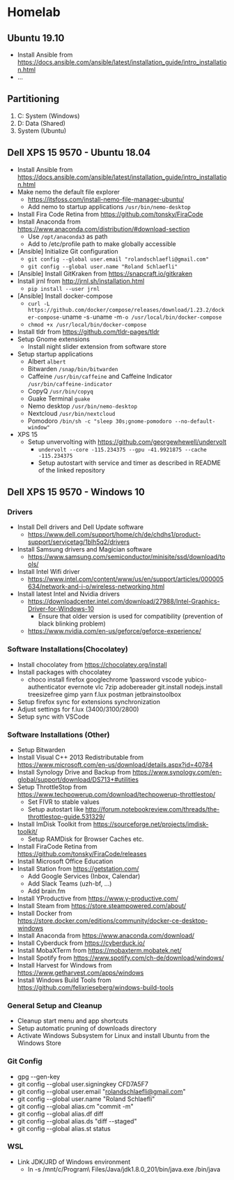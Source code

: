 # Homelab

## Ubuntu 19.10

- Install Ansible from <https://docs.ansible.com/ansible/latest/installation_guide/intro_installation.html>
- ...

## Partitioning

1. C: System (Windows)
2. D: Data (Shared)
3. System (Ubuntu)

## Dell XPS 15 9570 - Ubuntu 18.04

- Install Ansible from https://docs.ansible.com/ansible/latest/installation_guide/intro_installation.html
- Make nemo the default file explorer
  - https://itsfoss.com/install-nemo-file-manager-ubuntu/
  - Add nemo to startup applications `/usr/bin/nemo-desktop`
- Install Fira Code Retina from https://github.com/tonsky/FiraCode
- Install Anaconda from https://www.anaconda.com/distribution/#download-section
  - Use `/opt/anaconda3` as path
  - Add to /etc/profile path to make globally accessible
- [Ansible] Initialize Git configuration
  - `git config --global user.email "rolandschlaefli@gmail.com"`
  - `git config --global user.name "Roland Schlaefli"`
- [Ansible] Install GitKraken from https://snapcraft.io/gitkraken
- Install jrnl from http://jrnl.sh/installation.html
  - `pip install --user jrnl`
- [Ansible] Install docker-compose
  - `curl -L https://github.com/docker/compose/releases/download/1.23.2/docker-compose-`uname -s`-`uname -m`-o /usr/local/bin/docker-compose`
  - `chmod +x /usr/local/bin/docker-compose`
- Install tldr from https://github.com/tldr-pages/tldr
- Setup Gnome extensions
  - Install night slider extension from software store
- Setup startup applications
  - Albert `albert`
  - Bitwarden `/snap/bin/bitwarden`
  - Caffeine `/usr/bin/caffeine` and Caffeine Indicator `/usr/bin/caffeine-indicator`
  - CopyQ `/usr/bin/copyq`
  - Guake Terminal `guake`
  - Nemo desktop `/usr/bin/nemo-desktop`
  - Nextcloud `/usr/bin/nextcloud`
  - Pomodoro `/bin/sh -c "sleep 30s;gnome-pomodoro --no-default-window"`
- XPS 15
  - Setup unvervolting with https://github.com/georgewhewell/undervolt
    - `undervolt --core -115.234375 --gpu -41.9921875 --cache -115.234375`
    - Setup autostart with service and timer as described in README of the linked repository

## Dell XPS 15 9570 - Windows 10

### Drivers

- Install Dell drivers and Dell Update software
  - https://www.dell.com/support/home/ch/de/chdhs1/product-support/servicetag/1blh5q2/drivers
- Install Samsung drivers and Magician software
  - https://www.samsung.com/semiconductor/minisite/ssd/download/tools/
- Install Intel Wifi driver
  - https://www.intel.com/content/www/us/en/support/articles/000005634/network-and-i-o/wireless-networking.html
- Install latest Intel and Nvidia drivers
  - https://downloadcenter.intel.com/download/27988/Intel-Graphics-Driver-for-Windows-10
    - Ensure that older version is used for compatibility (prevention of black blinking problem)
  - https://www.nvidia.com/en-us/geforce/geforce-experience/

### Software Installations(Chocolatey)

- Install chocolatey from https://chocolatey.org/install
- Install packages with chocolatey
  - choco install firefox googlechrome 1password vscode yubico-authenticator evernote vlc 7zip adobereader git.install nodejs.install treesizefree gimp yarn f.lux postman jetbrainstoolbox
- Setup firefox sync for extensions synchronization
- Adjust settings for f.lux (3400/3100/2800)
- Setup sync with VSCode

### Software Installations (Other)

- Setup Bitwarden
- Install Visual C++ 2013 Redistributable from https://www.microsoft.com/en-us/download/details.aspx?id=40784
- Install Synology Drive and Backup from https://www.synology.com/en-global/support/download/DS713+#utilities
- Setup ThrottleStop from https://www.techpowerup.com/download/techpowerup-throttlestop/
  - Set FIVR to stable values
  - Setup autostart like http://forum.notebookreview.com/threads/the-throttlestop-guide.531329/
- Install ImDisk Toolkit from https://sourceforge.net/projects/imdisk-toolkit/
  - Setup RAMDisk for Browser Caches etc.
- Install FiraCode Retina from https://github.com/tonsky/FiraCode/releases
- Install Microsoft Office Education
- Install Station from https://getstation.com/
  - Add Google Services (Inbox, Calendar)
  - Add Slack Teams (uzh-bf, ...)
  - Add brain.fm
- Install YProductive from https://www.y-productive.com/
- Install Steam from https://store.steampowered.com/about/
- Install Docker from https://store.docker.com/editions/community/docker-ce-desktop-windows
- Install Anaconda from https://www.anaconda.com/download/
- Install Cyberduck from https://cyberduck.io/
- Install MobaXTerm from https://mobaxterm.mobatek.net/
- Install Spotify from https://www.spotify.com/ch-de/download/windows/
- Install Harvest for Windows from https://www.getharvest.com/apps/windows
- Install Windows Build Tools from https://github.com/felixrieseberg/windows-build-tools

### General Setup and Cleanup

- Cleanup start menu and app shortcuts
- Setup automatic pruning of downloads directory
- Activate Windows Subsystem for Linux and install Ubuntu from the Windows Store

### Git Config

- gpg --gen-key
- git config --global user.signingkey CFD7A5F7
- git config --global user.email "rolandschlaefli@gmail.com"
- git config --global user.name "Roland Schlaefli"
- git config --global alias.cm "commit -m"
- git config --global alias.df diff
- git config --global alias.ds "diff --staged"
- git config --global alias.st status

### WSL

- Link JDK/JRD of Windows environment
  - ln -s /mnt/c/Program\ Files/Java/jdk1.8.0_201/bin/java.exe /bin/java
